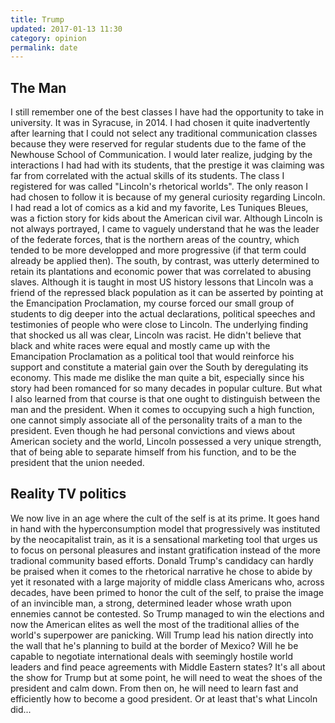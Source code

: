 ```yaml
---
title: Trump
updated: 2017-01-13 11:30
category: opinion
permalink: date
---
```


## The Man
I still remember one of the best classes I have had the opportunity to take in university. It was in Syracuse, in 2014. I had chosen it quite inadvertently after learning that I could not select any traditional communication classes because they were reserved for regular students due to the fame of the Newhouse School of Communication. I would later realize, judging by the interactions I had had with its students, that the prestige it was claiming was far from correlated with the actual skills of its students. The class I registered for was called "Lincoln's rhetorical worlds". The only reason I had chosen to follow it is because of my general curiosity regarding Lincoln. I had read a lot of comics as a kid and my favorite, Les Tuniques Bleues, was a fiction story for kids about the American civil war. Although Lincoln is not always portrayed, I came to vaguely understand that he was the leader of the federate forces, that is the northern areas of the country, which tended to be more developped and more progressive (if that term could already be applied then). The south, by contrast, was utterly determined to retain its plantations and economic power that was correlated to abusing slaves. Although it is taught in most US history lessons that Lincoln was a friend of the repressed black population as it can be asserted by pointing at the Emancipation Proclamation, my course forced our small group of students to dig deeper into the actual declarations, political speeches and testimonies of people who were close to Lincoln. The underlying finding that shocked us all was clear, Lincoln was racist. He didn't believe that black and white races were equal and mostly came up with the Emancipation Proclamation as a political tool that would reinforce his support and constitute a material gain over the South by deregulating its economy. This made me dislike the man quite a bit, especially since his story had been romanced for so many decades in popular culture. But what I also learned from that course is that one ought to distinguish between the man and the president. When it comes to occupying such a high function, one cannot simply associate all of the personality traits of a man to the president. Even though he had personal convictions and views about American society and the world, Lincoln possessed a very unique strength, that of being able to separate himself from his function, and to be the president that the union needed. 

## Reality TV politics
We now live in an age where the cult of the self is at its prime. It goes hand in hand with the hyperconsumption model that progressively was instituted by the neocapitalist train, as it is a sensational marketing tool that urges us to focus on personal pleasures and instant gratification instead of the more tradional community based efforts. Donald Trump's candidacy can hardly be praised when it comes to the rhetorical narrative he chose to abide by yet it resonated with a large majority of middle class Americans who, across decades, have been primed to honor the cult of the self, to praise the image of an invincible man, a strong, determined leader whose wrath upon ennemies cannot be contested. So Trump managed to win the elections and now the American elites as well the most of the traditional allies of the world's superpower are panicking. Will Trump lead his nation directly into the wall that he's planning to build at the border of Mexico? Will he be capable to negotiate international deals with seemingly hostile world leaders and find peace agreements with Middle Eastern states? It's all about the show for Trump but at some point, he will need to weat the shoes of the president and calm down. From then on, he will need to learn fast and efficiently how to become a good president. Or at least that's what Lincoln did... 
